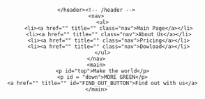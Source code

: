 <!DOCTYPE html>
<html>

<head>
    <meta http-equiv="Content-Type" content="text/html; charset=utf-8" />
    <meta name="viewport" content="width=device-width,initial-scale=1">
    <link rel="stylesheet" type="text/css" href="css/maincss.css">
    <title>Huyn Ngu</title>
</head>

<body>
    <header id="header" class="header">

    </header><!-- /header -->
    <nav>
    	<ul>
    		<li><a href="" title="" class="nav">Main Page</a></li>
    		<li><a href="" title="" class="nav">About Us</a></li>
    		<li><a href="" title="" class="nav">Pricing</a></li>
    		<li><a href="" title="" class="nav">Dowload</a></li>
    	</ul>
    </nav>
    <main>
    	<p id="top">Make the world</p>
    	<p id = "down">MORE GREEN</p>
    	<a href="" title="" id="FIND_OUT_BUTTON">Find out with us</a>
    </main>
</body>

</html>